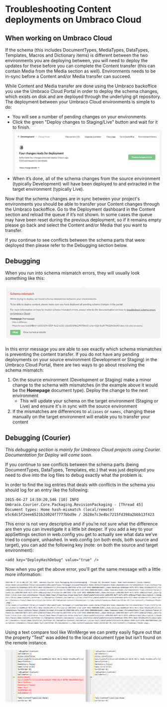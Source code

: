 # Troubleshooting Content deployments on Umbraco Cloud

## When working on Umbraco Cloud

If the schema (this includes DocumentTypes, MediaTypes, DataTypes, Templates, Macros and Dictionary items) is different between the two environments you are deploying between, you will need to deploy the updates for these before you can complete the Content transfer (this can contain Media from the Media section as well). Environments needs to be in-sync before a Content and/or Media transfer can succeed.

While Content and Media transfer are done using the Umbraco backoffice you use the Umbraco Cloud Portal in order to deploy the schema changes, which exists on disk and are deployed through the underlying git repository. The deployment between your Umbraco Cloud environments is simple to do:
 * You will see a number of pending changes on your environments
 * Click the green "Deploy changes to Staging/Live" button and wait for it to finish.
   ![Pending deployments](images/pending-deployments.png) 
 * When it’s done, all of the schema changes from the source environment (typically Development) will have been deployed to and extracted in the target environment (typically Live).

Now that the schema changes are in sync between your project's environments you should be able to transfer your Content changes through the Umbraco backoffice. Go to the Deployment dashboard in the Content section and reload the queue if it’s not shown. In some cases the queue may have been reset during the previous deployment, so if it remains empty please go back and select the Content and/or Media that you want to transfer.

If you continue to see conflicts between the schema parts that were deployed then please refer to the Debugging section below.

## Debugging

When you run into schema mismatch errors, they will usually look something like this:

![Schema Mismatch error message](images/schema-mismatch-on-transfer.png)

In this error message you are able to see exactly which schema mismatches is preventing the content transfer. If you do not have any pending deployments on your source environment (Development or Staging) in the Umbraco Cloud Portal, there are two ways to go about resolving the schema mismatch:

1. On the source environment (Development or Staging) make a minor change to the schema with mismatches (in the example above it would be the **Homepage** document type). Deploy the change to the next environment
    * This will update your schema on the target environment (Staging or Live) and ensure it's in sync with the source environment
2. If the mismatches are differences to `aliases` or `names`, changing these manually on the target environment will enable you to transfer your content

## Debugging (Courier)

*This debugging section is mainly for Umbraco Cloud projects using Courier. Documentation for Deploy will come soon.*

If you continue to see conflicts between the schema parts (being DocumentTypes, DataTypes, Templates, etc.) that was just deployed you need to dive into the log files to debug exactly what the problem is.

In order to find the log entries that deals with conflicts in the schema you should log for an entry like the following:


    2015-04-27 14:59:20,546 [10] INFO  Umbraco.Courier.Core.Packaging.RevisionPackaging - [Thread 45] Document types: Home hash-mismatch (local/remote) e5c6dc5f2eee6521b2d024f7777bbd9e / 2628e7c3e4bc7215fd398a2bbb13f423

This error is not very descriptive and if you’re not sure what the difference are then you can investigate it a little bit deeper. If you add a key to your appSettings section in web.config you get to actually see what data we’ve tried to compare, unhashed.
In web.config (on both ends, both source and target), you can add the following key (note: on both the source and target environment):

    <add key="DeployHashDebug" value="true" />

Now when you get the above error, you’ll get the same message with a little more information:

![clone dialog](images/image07.png)

Using a text compare tool like WinMerge we can pretty easily figure out that the property “Test” was added to the local document type but isn’t found on the remote instance.

![clone dialog](images/image00.png)
